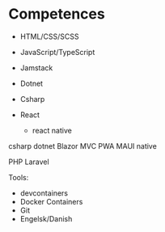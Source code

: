 # Competences

- HTML/CSS/SCSS
- JavaScript/TypeScript
 - Jamstack
- Dotnet
- Csharp

- React
  - react native

csharp
dotnet
  Blazor
  MVC
  PWA
  MAUI native
	
PHP Laravel

Tools:
 - devcontainers
 - Docker Containers
 - Git  
 - Engelsk/Danish
